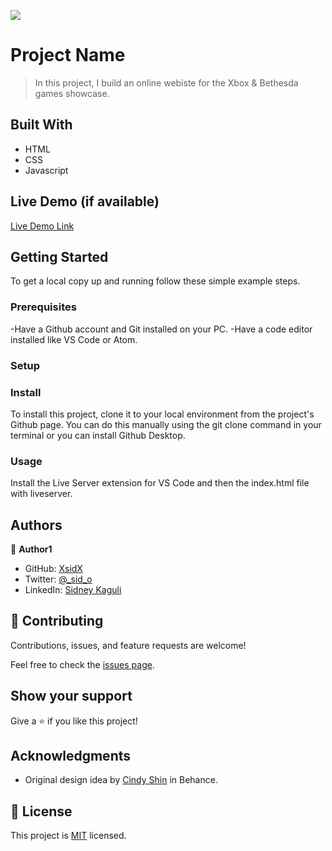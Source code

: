 ![](https://img.shields.io/badge/Microverse-blueviolet)

# Project Name

> In this project, I build an online webiste for the Xbox & Bethesda games showcase.

## Built With

- HTML
- CSS
- Javascript

## Live Demo (if available)

[Live Demo Link](https://xsidx.github.io/first-capstone/)

## Getting Started

To get a local copy up and running follow these simple example steps.

### Prerequisites

-Have a Github account and Git installed on your PC.
-Have a code editor installed like VS Code or Atom.

### Setup

### Install

To install this project, clone it to your local environment from the project's Github page. You can do this manually using the git clone command in your terminal or you can install Github Desktop.

### Usage

Install the Live Server extension for VS Code and then the index.html file with liveserver.

## Authors

👤 **Author1**

- GitHub: [XsidX](https://github.com/XsidX)
- Twitter: [@\_sid_o](https://twitter.com/_sid_o_)
- LinkedIn: [Sidney Kaguli](https://www.linkedin.com/in/sidney-kaguli-0116801a6/)

## 🤝 Contributing

Contributions, issues, and feature requests are welcome!

Feel free to check the [issues page](../../issues/).

## Show your support

Give a ⭐️ if you like this project!

## Acknowledgments

- Original design idea by [Cindy Shin](https://www.behance.net/adagio07) in Behance.

## 📝 License

This project is [MIT](./MIT.md) licensed.
